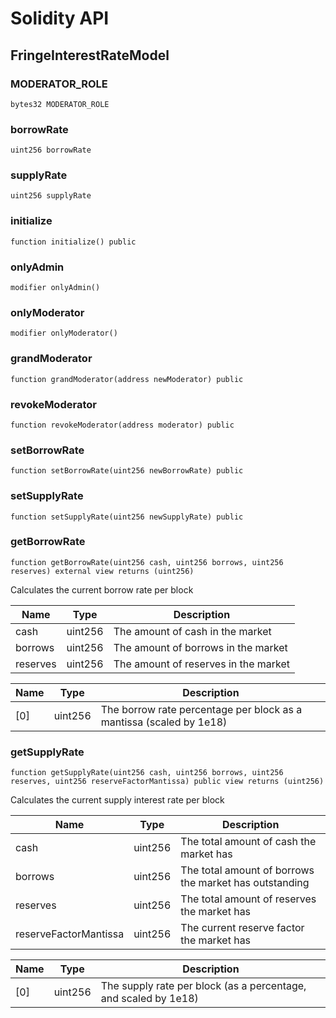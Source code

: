 # Solidity API

## FringeInterestRateModel

### MODERATOR_ROLE

```solidity
bytes32 MODERATOR_ROLE
```

### borrowRate

```solidity
uint256 borrowRate
```

### supplyRate

```solidity
uint256 supplyRate
```

### initialize

```solidity
function initialize() public
```

### onlyAdmin

```solidity
modifier onlyAdmin()
```

### onlyModerator

```solidity
modifier onlyModerator()
```

### grandModerator

```solidity
function grandModerator(address newModerator) public
```

### revokeModerator

```solidity
function revokeModerator(address moderator) public
```

### setBorrowRate

```solidity
function setBorrowRate(uint256 newBorrowRate) public
```

### setSupplyRate

```solidity
function setSupplyRate(uint256 newSupplyRate) public
```

### getBorrowRate

```solidity
function getBorrowRate(uint256 cash, uint256 borrows, uint256 reserves) external view returns (uint256)
```

Calculates the current borrow rate per block

| Name | Type | Description |
| ---- | ---- | ----------- |
| cash | uint256 | The amount of cash in the market |
| borrows | uint256 | The amount of borrows in the market |
| reserves | uint256 | The amount of reserves in the market |

| Name | Type | Description |
| ---- | ---- | ----------- |
| [0] | uint256 | The borrow rate percentage per block as a mantissa (scaled by 1e18) |

### getSupplyRate

```solidity
function getSupplyRate(uint256 cash, uint256 borrows, uint256 reserves, uint256 reserveFactorMantissa) public view returns (uint256)
```

Calculates the current supply interest rate per block

| Name | Type | Description |
| ---- | ---- | ----------- |
| cash | uint256 | The total amount of cash the market has |
| borrows | uint256 | The total amount of borrows the market has outstanding |
| reserves | uint256 | The total amount of reserves the market has |
| reserveFactorMantissa | uint256 | The current reserve factor the market has |

| Name | Type | Description |
| ---- | ---- | ----------- |
| [0] | uint256 | The supply rate per block (as a percentage, and scaled by 1e18) |

